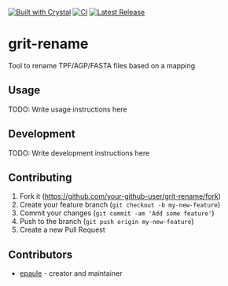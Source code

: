 [![Built with Crystal](https://img.shields.io/badge/built%20with-crystal-000000.svg?style=flat-square)](https://crystal-lang.org/)
[![CI](https://github.com/Aquatic-Symbiosis-Genomics-Project/grit-rename/actions/workflows/ci.yml/badge.svg)](https://github.com/Aquatic-Symbiosis-Genomics-Project/grit-rename/actions?query=workflow%3ACI)
[![Latest Release](https://img.shields.io/github/v/release/Aquatic-Symbiosis-Genomics-Project/grit-rename.svg)](https://github.com/Aquatic-Symbiosis-Genomics-Project/grit-rename/releases)
# grit-rename

Tool to rename TPF/AGP/FASTA files based on a mapping

## Usage

TODO: Write usage instructions here

## Development

TODO: Write development instructions here

## Contributing

1. Fork it (<https://github.com/your-github-user/grit-rename/fork>)
2. Create your feature branch (`git checkout -b my-new-feature`)
3. Commit your changes (`git commit -am 'Add some feature'`)
4. Push to the branch (`git push origin my-new-feature`)
5. Create a new Pull Request

## Contributors

- [epaule](https://github.com/your-github-user) - creator and maintainer
